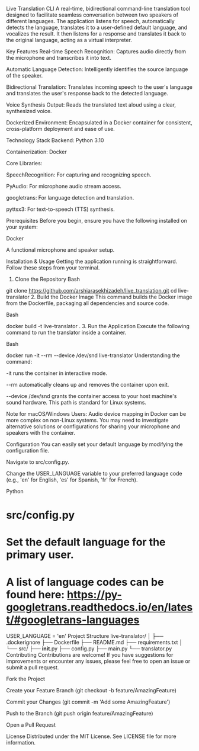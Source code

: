 Live Translation CLI
A real-time, bidirectional command-line translation tool designed to facilitate seamless conversation between two speakers of different languages. The application listens for speech, automatically detects the language, translates it to a user-defined default language, and vocalizes the result. It then listens for a response and translates it back to the original language, acting as a virtual interpreter.

Key Features
Real-time Speech Recognition: Captures audio directly from the microphone and transcribes it into text.

Automatic Language Detection: Intelligently identifies the source language of the speaker.

Bidirectional Translation: Translates incoming speech to the user's language and translates the user's response back to the detected language.

Voice Synthesis Output: Reads the translated text aloud using a clear, synthesized voice.

Dockerized Environment: Encapsulated in a Docker container for consistent, cross-platform deployment and ease of use.

Technology Stack
Backend: Python 3.10

Containerization: Docker

Core Libraries:

SpeechRecognition: For capturing and recognizing speech.

PyAudio: For microphone audio stream access.

googletrans: For language detection and translation.

pyttsx3: For text-to-speech (TTS) synthesis.

Prerequisites
Before you begin, ensure you have the following installed on your system:

Docker

A functional microphone and speaker setup.

Installation & Usage
Getting the application running is straightforward. Follow these steps from your terminal.

1. Clone the Repository
   Bash

git clone https://github.com/arshiarasekhizadeh/live_translation.git
cd live-translator 2. Build the Docker Image
This command builds the Docker image from the Dockerfile, packaging all dependencies and source code.

Bash

docker build -t live-translator . 3. Run the Application
Execute the following command to run the translator inside a container.

Bash

docker run -it --rm --device /dev/snd live-translator
Understanding the command:

-it runs the container in interactive mode.

--rm automatically cleans up and removes the container upon exit.

--device /dev/snd grants the container access to your host machine's sound hardware. This path is standard for Linux systems.

Note for macOS/Windows Users: Audio device mapping in Docker can be more complex on non-Linux systems. You may need to investigate alternative solutions or configurations for sharing your microphone and speakers with the container.

Configuration
You can easily set your default language by modifying the configuration file.

Navigate to src/config.py.

Change the USER_LANGUAGE variable to your preferred language code (e.g., 'en' for English, 'es' for Spanish, 'fr' for French).

Python

# src/config.py

# Set the default language for the primary user.

# A list of language codes can be found here: https://py-googletrans.readthedocs.io/en/latest/#googletrans-languages

USER_LANGUAGE = 'en'
Project Structure
live-translator/
│
├── .dockerignore
├── Dockerfile
├── README.md
├── requirements.txt
│
└── src/
├── **init**.py
├── config.py
├── main.py
└── translator.py
Contributing
Contributions are welcome! If you have suggestions for improvements or encounter any issues, please feel free to open an issue or submit a pull request.

Fork the Project

Create your Feature Branch (git checkout -b feature/AmazingFeature)

Commit your Changes (git commit -m 'Add some AmazingFeature')

Push to the Branch (git push origin feature/AmazingFeature)

Open a Pull Request

License
Distributed under the MIT License. See LICENSE file for more information.
